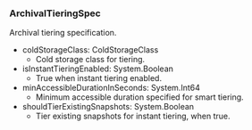 ### ArchivalTieringSpec
Archival tiering specification.

- coldStorageClass: ColdStorageClass
  - Cold storage class for tiering.
- isInstantTieringEnabled: System.Boolean
  - True when instant tiering enabled.
- minAccessibleDurationInSeconds: System.Int64
  - Minimum accessible duration specified for smart tiering.
- shouldTierExistingSnapshots: System.Boolean
  - Tier existing snapshots for instant tiering, when true.
